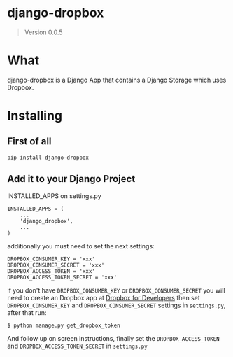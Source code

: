 # django-dropbox
> Version 0.0.5

# What

django-dropbox is a Django App that contains a Django Storage which uses Dropbox.

# Installing

## First of all

    pip install django-dropbox

## Add it to your Django Project

INSTALLED_APPS on settings.py

    INSTALLED_APPS = (
        ...
        'django_dropbox',
        ...
    )

additionally you must need to set the next settings:

    DROPBOX_CONSUMER_KEY = 'xxx'
    DROPBOX_CONSUMER_SECRET = 'xxx'
    DROPBOX_ACCESS_TOKEN = 'xxx'
    DROPBOX_ACCESS_TOKEN_SECRET = 'xxx'

if you don't have `DROPBOX_CONSUMER_KEY` or `DROPBOX_CONSUMER_SECRET` 
you will need to create an Dropbox app at [Dropbox for Developers](https://www.dropbox.com/developers)
then set `DROPBOX_CONSUMER_KEY` and `DROPBOX_CONSUMER_SECRET` settings in `settings.py`,
after that run:

    $ python manage.py get_dropbox_token

And follow up on screen instructions, finally set the `DROPBOX_ACCESS_TOKEN` and `DROPBOX_ACCESS_TOKEN_SECRET` in `settings.py`
